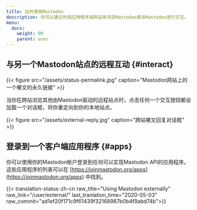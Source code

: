 ```yaml
---
title: 站外使用Mastodon
description: 你可以通过外部应用程序或网站来浏览Mastodon或与Mastodon进行交互。
menu:
  docs:
    weight: 90
    parent: user
---
```


## 与另一个Mastodon站点的远程互动 {#interact}

{{< figure src="/assets/status-permalink.jpg" caption="Mastodon网站上的一个嘟文的永久链接" >}}

当你在跨站浏览其他由Mastodon驱动的远程站点时，点击任何一个交互按钮都会加载一个对话框，将你重定向到你的本地站点。

{{< figure src="/assets/external-reply.jpg" caption="跨站嘟文回复对话框" >}}

## 登录到一个客户端应用程序 {#apps}

你可以使用你的Mastodon帐户登录到任何可以实现Mastodon API的应用程序。这些应用程序的列表可以在 [https://joinmastodon.org/apps](https://joinmastodon.org/apps) 中找到。

{{< translation-status-zh-cn raw_title="Using Mastodon externally" raw_link="/user/external/" last_tranlation_time="2020-05-03" raw_commit="ad1ef20f171c9f61439f32168987b0b4f9abd74b">}}
